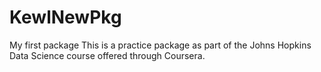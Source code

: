 # KewlNewPkg
My first package
This is a practice package as part of the Johns Hopkins Data Science course offered through Coursera.
